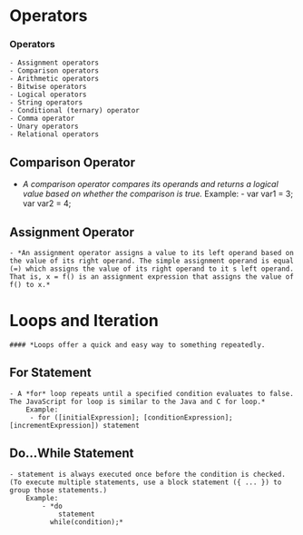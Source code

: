 # Operators

### Operators
    - Assignment operators
    - Comparison operators
    - Arithmetic operators
    - Bitwise operators
    - Logical operators
    - String operators
    - Conditional (ternary) operator
    - Comma operator
    - Unary operators
    - Relational operators

## Comparison Operator
 - *A comparison operator compares its operands and returns a logical  
 value based on whether the comparison is true.*
    Example:
            -   var var1 = 3;
                var var2 = 4;

## Assignment Operator
    - *An assignment operator assigns a value to its left operand based on the value of its right operand. The simple assignment operand is equal (=) which assigns the value of its right operand to it s left operand. That is, x = f() is an assignment expression that assigns the value of f() to x.*

# Loops and Iteration
    #### *Loops offer a quick and easy way to something repeatedly. 

## For Statement
    - A *for* loop repeats until a specified condition evaluates to false. The JavaScript for loop is similar to the Java and C for loop.*
        Example: 
         - for ([initialExpression]; [conditionExpression]; [incrementExpression]) statement
        
## Do...While Statement
    - statement is always executed once before the condition is checked. (To execute multiple statements, use a block statement ({ ... }) to group those statements.)
        Example: 
            - *do 
                statement
              while(condition);*
